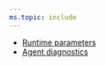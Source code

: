```yaml
---
ms.topic: include
---
```


- [Runtime parameters](#runtime-parameters)
- [Agent diagnostics](#agent-diagnostics)
